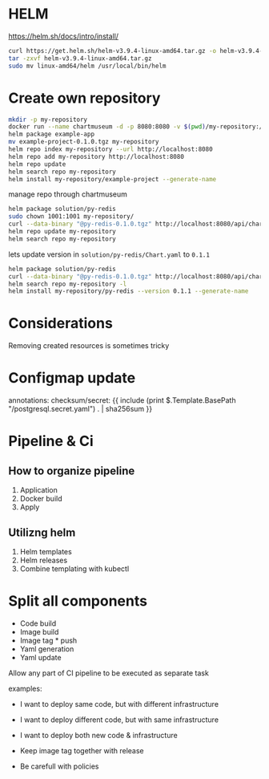 # HELM

https://helm.sh/docs/intro/install/

```sh
curl https://get.helm.sh/helm-v3.9.4-linux-amd64.tar.gz -o helm-v3.9.4-linux-amd64.tar.gz
tar -zxvf helm-v3.9.4-linux-amd64.tar.gz
sudo mv linux-amd64/helm /usr/local/bin/helm
```

# Create own repository

```sh
mkdir -p my-repository
docker run --name chartmuseum -d -p 8080:8080 -v $(pwd)/my-repository:/bitnami/data bitnami/chartmuseum:0.15.0
helm package example-app
mv example-project-0.1.0.tgz my-repository
helm repo index my-repository --url http://localhost:8080
helm repo add my-repository http://localhost:8080
helm repo update
helm search repo my-repository
helm install my-repository/example-project --generate-name
```

manage repo through chartmuseum
```sh
helm package solution/py-redis
sudo chown 1001:1001 my-repository/
curl --data-binary "@py-redis-0.1.0.tgz" http://localhost:8080/api/charts
helm repo update my-repository
helm search repo my-repository
```

lets update version in `solution/py-redis/Chart.yaml` to `0.1.1`

```sh
helm package solution/py-redis
curl --data-binary "@py-redis-0.1.0.tgz" http://localhost:8080/api/charts
helm search repo my-repository -l
helm install my-repository/py-redis --version 0.1.1 --generate-name
```

# Considerations

Removing created resources is sometimes tricky

# Configmap update

 annotations:
    checksum/secret: {{ include (print $.Template.BasePath "/postgresql.secret.yaml") . | sha256sum }}


# Pipeline & Ci

## How to organize pipeline

1. Application
2. Docker build
3. Apply

## Utilizng helm

1. Helm templates
2. Helm releases
3. Combine templating with kubectl

# Split all components

- Code build
- Image build
- Image tag * push
- Yaml generation
- Yaml update


Allow any part of CI pipeline to be executed as separate task

examples:
 - I want to deploy same code, but with different infrastructure
 - I want to deploy different code, but with same infrastructure
 - I want to deploy both new code & infrastructure


- Keep image tag together with release
- Be carefull with policies

